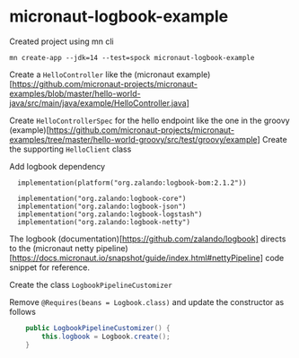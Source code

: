 # micronaut-logbook-example

Created project using mn cli
```shell script
mn create-app --jdk=14 --test=spock micronaut-logbook-example
```
Create a `HelloController` like the (micronaut example)[https://github.com/micronaut-projects/micronaut-examples/blob/master/hello-world-java/src/main/java/example/HelloController.java]

Create `HelloControllerSpec` for the hello endpoint like the one in the groovy (example)[https://github.com/micronaut-projects/micronaut-examples/tree/master/hello-world-groovy/src/test/groovy/example]
Create the supporting `HelloClient` class

Add logbook dependency 
```
  implementation(platform("org.zalando:logbook-bom:2.1.2"))

  implementation("org.zalando:logbook-core")
  implementation("org.zalando:logbook-json")
  implementation("org.zalando:logbook-logstash")
  implementation("org.zalando:logbook-netty")
```

The logbook (documentation)[https://github.com/zalando/logbook] directs to the (micronaut netty pipeline)[https://docs.micronaut.io/snapshot/guide/index.html#nettyPipeline] code snippet for reference.

Create the class `LogbookPipelineCustomizer`

Remove `@Requires(beans = Logbook.class)` and update the constructor as follows

```java
    public LogbookPipelineCustomizer() {
        this.logbook = Logbook.create();
    }
```

